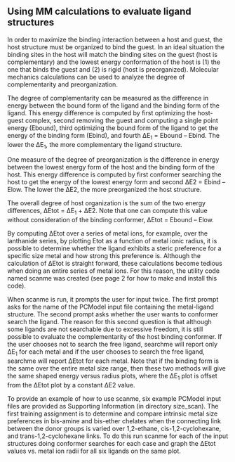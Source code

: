 ## Using MM calculations to evaluate ligand structures

In order to maximize the binding interaction between a host and
guest, the host structure must be organized to bind the
guest. In an ideal situation the binding sites in the
host will match the binding sites on the guest (host
is complementary) and the lowest energy conformation of the host
is (1) the one that binds the guest and (2)
is rigid (host is preorganized). Molecular mechanics calculations can be
used to analyze the degree of complementarity and preorganization.

The degree of complementarity can be measured as the difference
in energy between the bound form of the ligand and
the binding form of the ligand. This energy difference is
computed by first optimizing the host-guest complex, second removing the
guest and computing a single point energy (Ebound), third optimizing
the bound form of the ligand to get the energy
of the binding form (Ebind), and fourth ∆E<sub>1</sub> = Ebound
– Ebind. The lower the ∆E<sub>1</sub>, the more complementary the
ligand structure.

One measure of the degree of preorganization is the difference
in energy between the lowest energy form of the host
and the binding form of the host.  This energy
difference is computed by first conformer searching the host to
get the energy of the lowest energy form and second
∆E2 = Ebind – Elow.  The lower the ∆E2,
the more preorganized the host structure.

The overall degree of host organization is the sum of
the two energy differences, ∆Etot = ∆E<sub>1</sub> + ∆E2. 
Note that one can compute this value without consideration of
the binding conformer, ∆Etot = Ebound – Elow.

By computing ∆Etot over a series of metal ions, for
example, over the lanthanide series, by plotting Etot as a
function of metal ionic radius, it is possible to determine
whether the ligand exhibits a steric preference for a specific
size metal and how strong this preference is.  Although
the calculation of ∆Etot is straight forward, these calculations become
tedious when doing an entire series of metal ions. For
this reason, the utility code named scanme was created (see
page 2 for how to make and install this code).

When scanme is run, it prompts the user for input
twice. The first prompt asks for the name of the
PCModel input file containing the metal-ligand structure. The second prompt
asks whether the user wants to conformer search the ligand.
The reason for this second question is that although some
ligands are not searchable due to excessive freedom, it is
still possible to evaluate the complementarity of the host binding
conformer. If the user chooses not to search the free
ligand, searchme will report only ∆E<sub>1</sub> for each metal and
if the user chooses to search the free ligand, searchme
will report ∆Etot for each metal. Note that if the
binding form is the same over the entire metal size
range, then these two methods will give the same shaped
energy versus radius plots, where the ∆E<sub>1</sub> plot is offset
from the ∆Etot plot by a constant ∆E2 value.

To provide an example of how to use scanme, six
example PCModel input files are provided as Supporting Information (in
directory size_scan). The first training assignment is to determine and
compare intrinsic metal size preferences in bis-amine and bis-ether chelates
when the connecting link between the donor groups is varied
over 1,2-ethane, cis-1,2-cyclohexane, and trans-1,2-cyclohexane
links. To do this run
scanme for each of the input structures doing conformer searches
for each case and graph the ∆Etot values vs. metal
ion radii for all six ligands on the same plot.
